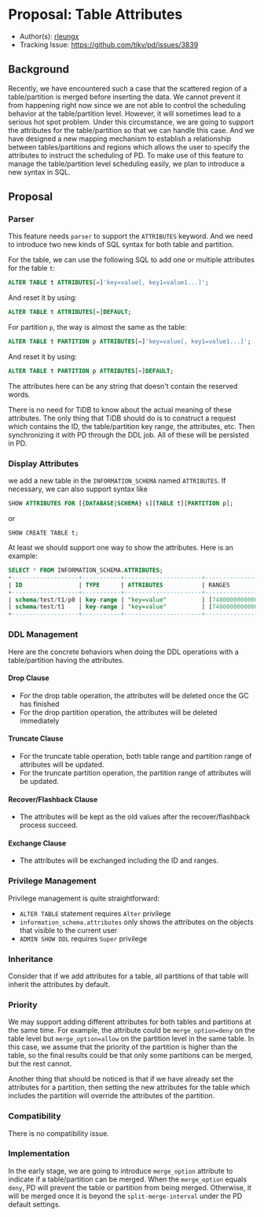 # Proposal: Table Attributes

- Author(s): [rleungx](https://github.com/rleungx)
- Tracking Issue: https://github.com/tikv/pd/issues/3839

## Background

Recently, we have encountered such a case that the scattered region of a table/partition is merged before inserting the data. We cannot prevent it from happening right now since we are not able to control the scheduling behavior at the table/partition level. However, it will sometimes lead to a serious hot spot problem. Under this circumstance, we are going to support the attributes for the table/partition so that we can handle this case. And we have designed a new mapping mechanism to establish a relationship between tables/partitions and regions which allows the user to specify the attributes to instruct the scheduling of PD. To make use of this feature to manage the table/partition level scheduling easily, we plan to introduce a new syntax in SQL.

## Proposal

### Parser

This feature needs `parser` to support the `ATTRIBUTES` keyword. And we need to introduce two new kinds of SQL syntax for both table and partition.

For the table, we can use the following SQL to add one or multiple attributes for the table `t`:

```sql
ALTER TABLE t ATTRIBUTES[=]'key=value[, key1=value1...]';
```

And reset it by using:

```sql
ALTER TABLE t ATTRIBUTES[=]DEFAULT;
```

For partition `p`, the way is almost the same as the table:

```sql
ALTER TABLE t PARTITION p ATTRIBUTES[=]'key=value[, key1=value1...]';
```

And reset it by using:

```sql
ALTER TABLE t PARTITION p ATTRIBUTES[=]DEFAULT;
```

The attributes here can be any string that doesn't contain the reserved words. 

There is no need for TiDB to know about the actual meaning of these attributes. The only thing that TiDB should do is to construct a request which contains the ID, the table/partition key range, the attributes, etc. Then synchronizing it with PD through the DDL job. All of these will be persisted in PD.



### Display Attributes

we add a new table in the `INFORMATION_SCHEMA` named `ATTRIBUTES`. If necessary, we can also support syntax like

```sql
SHOW ATTRIBUTES FOR [{DATABASE|SCHEMA} s][TABLE t][PARTITION p];
```
or 
```
SHOW CREATE TABLE t;
```

At least we should support one way to show the attributes. Here is an example:

```sql
SELECT * FROM INFORMATION_SCHEMA.ATTRIBUTES;
+-------------------+-----------+----------------------+------------------------------------------------------------------------------------------------------------------------------------------------------------------------------------------------------------------------------------------+
| ID                | TYPE      | ATTRIBUTES           | RANGES                                                                                                                                                                                                                                   |
+-------------------+-----------+----------------------+------------------------------------------------------------------------------------------------------------------------------------------------------------------------------------------------------------------------------------------+
| schema/test/t1/p0 | key-range | "key=value"          | [7480000000000000ff3a5f720000000000fa, 7480000000000000ff3b5f720000000000fa]                                                                                                                                                             |
| schema/test/t1    | key-range | "key=value"          | [7480000000000000ff395f720000000000fa, 7480000000000000ff3a5f720000000000fa], [7480000000000000ff3a5f720000000000fa, 7480000000000000ff3b5f720000000000fa], [7480000000000000ff3b5f720000000000fa, 7480000000000000ff3c5f720000000000fa] |
+-------------------+-----------+----------------------+------------------------------------------------------------------------------------------------------------------------------------------------------------------------------------------------------------------------------------------+
```

### DDL Management
Here are the concrete behaviors when doing the DDL operations with a table/partition having the attributes.

#### Drop Clause 
+ For the drop table operation, the attributes will be deleted once the GC has finished
+ For the drop partition operation, the attributes will be deleted immediately

#### Truncate Clause
+ For the truncate table operation, both table range and partition range of attributes will be updated.
+ For the truncate partition operation, the partition range of attributes will be updated.

#### Recover/Flashback Clause
+ The attributes will be kept as the old values after the recover/flashback process succeed.

#### Exchange Clause
+ The attributes will be exchanged including the ID and ranges.

### Privilege Management

Privilege management is quite straightforward:

* `ALTER TABLE` statement requires `Alter` privilege
* `information_schema.attributes` only shows the attributes on the objects that visible to the current user
* `ADMIN SHOW DDL` requires `Super` privilege

### Inheritance
Consider that if we add attributes for a table, all partitions of that table will inherit the attributes by default.

### Priority
We may support adding different attributes for both tables and partitions at the same time. For example, the attribute could be `merge_option=deny` on the table level but `merge_option=allow` on the partition level in the same table.
In this case, we assume that the priority of the partition is higher than the table, so the final results could be that only some partitions can be merged, but the rest cannot.

Another thing that should be noticed is that if we have already set the attributes for a partition, then setting the new attributes for the table which includes the partition will override the attributes of the partition.

### Compatibility
There is no compatibility issue.

### Implementation
In the early stage, we are going to introduce `merge_option` attribute to indicate if a table/partition can be merged. When the `merge_option` equals `deny`, PD will prevent the table or partition from being merged. Otherwise, it will be merged once it is beyond the `split-merge-interval` under the PD default settings.
